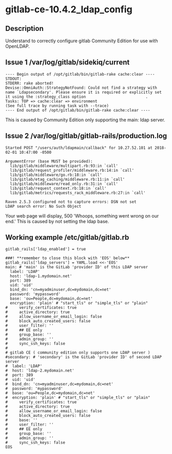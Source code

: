 # gitlab-ce-10.4.2_ldap_config

## Description

Understand to correctly configure gitlab Community Edition for use with OpenLDAP.

## Issue 1 /var/log/gitlab/sidekiq/current
```
---- Begin output of /opt/gitlab/bin/gitlab-rake cache:clear ----
STDOUT:
STDERR: rake aborted!
Devise::OmniAuth::StrategyNotFound: Could not find a strategy with name `Ldapsecondary'. Please ensure it is required or explicitly set it using the :strategy_class option                          .
Tasks: TOP => cache:clear => environment
(See full trace by running task with --trace)
---- End output of /opt/gitlab/bin/gitlab-rake cache:clear ----
```
This is caused by Community Edition only supporting the main: ldap server.

## Issue 2 /var/log/gitlab/gitlab-rails/production.log
```
Started POST "/users/auth/ldapmain/callback" for 10.27.52.101 at 2018-02-01 10:47:00 -0500

ArgumentError (base MUST be provided):
  lib/gitlab/middleware/multipart.rb:93:in `call'
  lib/gitlab/request_profiler/middleware.rb:14:in `call'
  lib/gitlab/middleware/go.rb:18:in `call'
  lib/gitlab/etag_caching/middleware.rb:11:in `call'
  lib/gitlab/middleware/read_only.rb:31:in `call'
  lib/gitlab/request_context.rb:18:in `call'
  lib/gitlab/metrics/requests_rack_middleware.rb:27:in `call'

Raven 2.5.3 configured not to capture errors: DSN not set
LDAP search error: No Such Object
```
Your web page will display, 500 'Whoops, something went wrong on our end.'
This is caused by not setting the ldap base.

## Working example /etc/gitlab/gitlab.rb
```
gitlab_rails['ldap_enabled'] = true

###! **remember to close this block with 'EOS' below**
gitlab_rails['ldap_servers'] = YAML.load <<-'EOS'
main: # 'main' is the GitLab 'provider ID' of this LDAP server
  label: 'LDAP'
  host: 'ldap-1.mydomain.net'
  port: 389
  uid: 'uid'
  bind_dn: 'cn=myadminuser,dc=mydomain,dc=net'
  password: 'mypassword'
  base: 'ou=People,dc=mydomain,dc=net'
  encryption: 'plain' # "start_tls" or "simple_tls" or "plain"
#     verify_certificates: true
#     active_directory: true
#     allow_username_or_email_login: false
#     block_auto_created_users: false
#     user_filter: ''
#     ## EE only
#     group_base: ''
#     admin_group: ''
#     sync_ssh_keys: false
#
# gitlab CE ( community edition only supports one LDAP server )
#secondary: # 'secondary' is the GitLab 'provider ID' of second LDAP server
#  label: 'LDAP'
#  host: 'ldap-2.mydomain.net'
#  port: 389
#  uid: 'uid'
#  bind_dn: 'cn=myadminuser,dc=mydomain,dc=net'
#  password: 'mypassword'
#  base: 'ou=People,dc=mydomain,dc=net'
#  encryption: 'plain' # "start_tls" or "simple_tls" or "plain"
#     verify_certificates: true
#     active_directory: true
#     allow_username_or_email_login: false
#     block_auto_created_users: false
#     base: ''
#     user_filter: ''
#     ## EE only
#     group_base: ''
#     admin_group: ''
#     sync_ssh_keys: false
EOS

```
